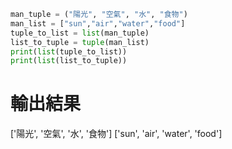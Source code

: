 
```py
man_tuple = ("陽光", "空氣", "水", "食物")
man_list = ["sun","air","water","food"]
tuple_to_list = list(man_tuple)
list_to_tuple = tuple(man_list)
print(list(tuple_to_list))
print(list(list_to_tuple))
```

# 輸出結果
['陽光', '空氣', '水', '食物']
['sun', 'air', 'water', 'food']
